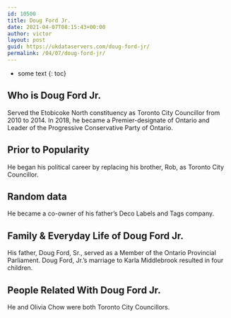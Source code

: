 ```yaml
---
id: 10500
title: Doug Ford Jr.
date: 2021-04-07T08:15:43+00:00
author: victor
layout: post
guid: https://ukdataservers.com/doug-ford-jr/
permalink: /04/07/doug-ford-jr/
---
```


* some text
{: toc}


## Who is Doug Ford Jr.



Served the Etobicoke North constituency as Toronto City Councillor from 2010 to 2014. In 2018, he became a Premier-designate of Ontario and Leader of the Progressive Conservative Party of Ontario.

                
                
                
## Prior to Popularity



He began his political career by replacing his brother, Rob, as Toronto City Councillor.

                
                
                
## Random data



He became a co-owner of his father&#8217;s Deco Labels and Tags company.

                
                
                
## Family & Everyday Life of Doug Ford Jr.



His father, Doug Ford, Sr., served as a Member of the Ontario Provincial Parliament. Doug Ford, Jr.&#8217;s marriage to Karla Middlebrook resulted in four children.

                
                
                
## People Related With Doug Ford Jr.



He and Olivia Chow were both Toronto City Councillors.

                
              
            
          
          
          